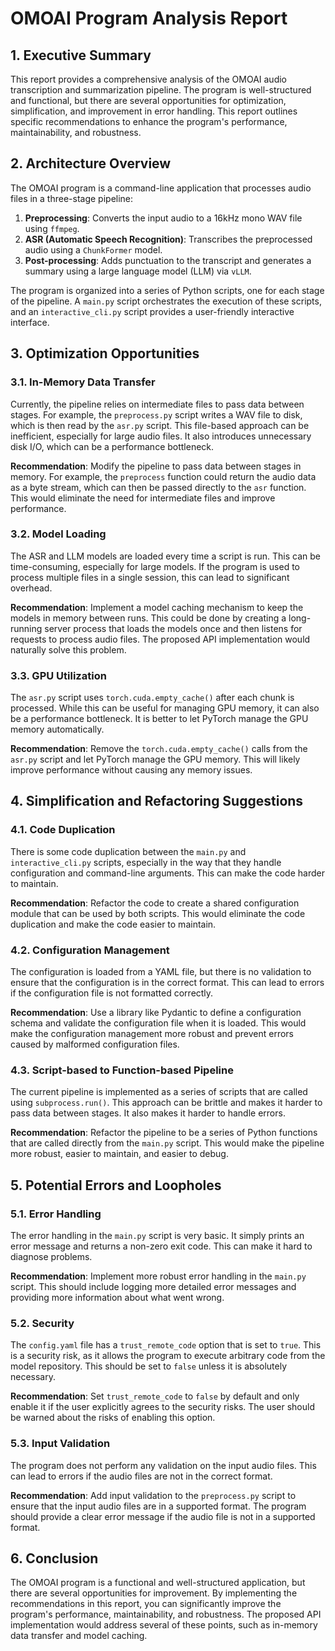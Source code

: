 # OMOAI Program Analysis Report

## 1. Executive Summary

This report provides a comprehensive analysis of the OMOAI audio transcription and summarization pipeline. The program is well-structured and functional, but there are several opportunities for optimization, simplification, and improvement in error handling. This report outlines specific recommendations to enhance the program's performance, maintainability, and robustness.

## 2. Architecture Overview

The OMOAI program is a command-line application that processes audio files in a three-stage pipeline:

1.  **Preprocessing**: Converts the input audio to a 16kHz mono WAV file using `ffmpeg`.
2.  **ASR (Automatic Speech Recognition)**: Transcribes the preprocessed audio using a `ChunkFormer` model.
3.  **Post-processing**: Adds punctuation to the transcript and generates a summary using a large language model (LLM) via `vLLM`.

The program is organized into a series of Python scripts, one for each stage of the pipeline. A `main.py` script orchestrates the execution of these scripts, and an `interactive_cli.py` script provides a user-friendly interactive interface.

## 3. Optimization Opportunities

### 3.1. In-Memory Data Transfer

Currently, the pipeline relies on intermediate files to pass data between stages. For example, the `preprocess.py` script writes a WAV file to disk, which is then read by the `asr.py` script. This file-based approach can be inefficient, especially for large audio files. It also introduces unnecessary disk I/O, which can be a performance bottleneck.

**Recommendation**: Modify the pipeline to pass data between stages in memory. For example, the `preprocess` function could return the audio data as a byte stream, which can then be passed directly to the `asr` function. This would eliminate the need for intermediate files and improve performance.

### 3.2. Model Loading

The ASR and LLM models are loaded every time a script is run. This can be time-consuming, especially for large models. If the program is used to process multiple files in a single session, this can lead to significant overhead.

**Recommendation**: Implement a model caching mechanism to keep the models in memory between runs. This could be done by creating a long-running server process that loads the models once and then listens for requests to process audio files. The proposed API implementation would naturally solve this problem.

### 3.3. GPU Utilization

The `asr.py` script uses `torch.cuda.empty_cache()` after each chunk is processed. While this can be useful for managing GPU memory, it can also be a performance bottleneck. It is better to let PyTorch manage the GPU memory automatically.

**Recommendation**: Remove the `torch.cuda.empty_cache()` calls from the `asr.py` script and let PyTorch manage the GPU memory. This will likely improve performance without causing any memory issues.

## 4. Simplification and Refactoring Suggestions

### 4.1. Code Duplication

There is some code duplication between the `main.py` and `interactive_cli.py` scripts, especially in the way that they handle configuration and command-line arguments. This can make the code harder to maintain.

**Recommendation**: Refactor the code to create a shared configuration module that can be used by both scripts. This would eliminate the code duplication and make the code easier to maintain.

### 4.2. Configuration Management

The configuration is loaded from a YAML file, but there is no validation to ensure that the configuration is in the correct format. This can lead to errors if the configuration file is not formatted correctly.

**Recommendation**: Use a library like Pydantic to define a configuration schema and validate the configuration file when it is loaded. This would make the configuration management more robust and prevent errors caused by malformed configuration files.

### 4.3. Script-based to Function-based Pipeline

The current pipeline is implemented as a series of scripts that are called using `subprocess.run()`. This approach can be brittle and makes it harder to pass data between stages. It also makes it harder to handle errors.

**Recommendation**: Refactor the pipeline to be a series of Python functions that are called directly from the `main.py` script. This would make the pipeline more robust, easier to maintain, and easier to debug.

## 5. Potential Errors and Loopholes

### 5.1. Error Handling

The error handling in the `main.py` script is very basic. It simply prints an error message and returns a non-zero exit code. This can make it hard to diagnose problems.

**Recommendation**: Implement more robust error handling in the `main.py` script. This should include logging more detailed error messages and providing more information about what went wrong.

### 5.2. Security

The `config.yaml` file has a `trust_remote_code` option that is set to `true`. This is a security risk, as it allows the program to execute arbitrary code from the model repository. This should be set to `false` unless it is absolutely necessary.

**Recommendation**: Set `trust_remote_code` to `false` by default and only enable it if the user explicitly agrees to the security risks. The user should be warned about the risks of enabling this option.

### 5.3. Input Validation

The program does not perform any validation on the input audio files. This can lead to errors if the audio files are not in the correct format.

**Recommendation**: Add input validation to the `preprocess.py` script to ensure that the input audio files are in a supported format. The program should provide a clear error message if the audio file is not in a supported format.

## 6. Conclusion

The OMOAI program is a functional and well-structured application, but there are several opportunities for improvement. By implementing the recommendations in this report, you can significantly improve the program's performance, maintainability, and robustness. The proposed API implementation would address several of these points, such as in-memory data transfer and model caching.
